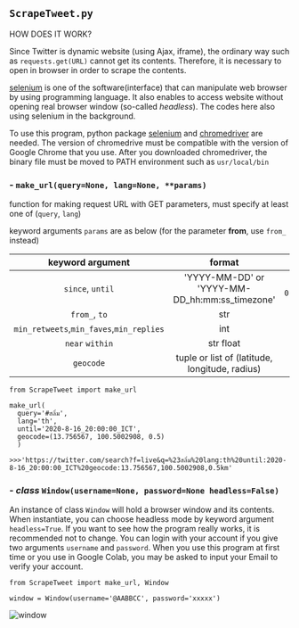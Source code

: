 ## `ScrapeTweet.py`

HOW DOES IT WORK?
  
  Since Twitter is dynamic website (using Ajax, iframe), the ordinary way such as `requests.get(URL)` cannot get its contents. Therefore, it is necessary to open in browser in order to scrape the contents.
  
[selenium](https://pypi.org/project/selenium/) is one of the software(interface) that can manipulate web browser by using programming language. It also enables to access website without opening real browser window (so-called _headless_). The codes here also using selenium in the background.

To use this program, python package [selenium](https://pypi.org/project/selenium/) and [chromedriver](https://chromedriver.chromium.org/) are needed. The version of chromedrive must be compatible with the version of Google Chrome that you use. After you downloaded chromedriver, the binary file must be moved to PATH environment such as `usr/local/bin`

### - `make_url(query=None, lang=None, **params)`

function for making request URL with GET parameters, must specify at least one of (`query`, `lang`)

keyword arguments `params` are as below (for the parameter **from**, use `from_` instead)

|keyword argument|format|example|
|:-:|:-:|:-:|
|`since`, `until`|'YYYY-MM-DD' or 'YYYY-MM-DD_hh:mm:ss_timezone'|`'2020-06-01_12:00:00_ICT'`|
|`from_`, `to`|str|`'NationTV22'`|
|`min_retweets`,`min_faves`,`min_replies`|int|5|
|`near` `within`|str float|`'เชียงใหม่'` 5|
|`geocode`|tuple or list of (latitude, longitude, radius)|(13, 100, 1)|


~~~python3
from ScrapeTweet import make_url

make_url(
  query='#สลิ่ม',
  lang='th',
  until='2020-8-16_20:00:00_ICT',
  geocode=(13.756567, 100.5002908, 0.5)
  )
  
>>>'https://twitter.com/search?f=live&q=%23สลิ่ม%20lang:th%20until:2020-8-16_20:00:00_ICT%20geocode:13.756567,100.5002908,0.5km'
~~~

### - _class_ `Window(username=None, password=None headless=False)`

An instance of class `Window` will hold a browser window and its contents. When instantiate, you can choose headless mode by keyword argument `headless=True`. If you want to see how the program really works, it is recommended not to change. You can login with your account if you give two arguments `username` and `password`. When you use this program at first time or you use in Google Colab, you may be asked to input your Email to verify your account.

~~~python3
from ScrapeTweet import make_url, Window
  
window = Window(username='@AABBCC', password='xxxxx') 
~~~



![window](https://user-images.githubusercontent.com/44984892/93103732-2fe28f80-f6d7-11ea-928d-5af70aab0630.png)

